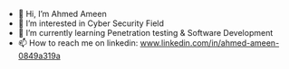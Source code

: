 - 👋 Hi, I’m Ahmed Ameen
- 👀 I’m interested in Cyber Security Field
- 🌱 I’m currently learning Penetration testing & Software Development
- 📫 How to reach me on linkedin: www.linkedin.com/in/ahmed-ameen-0849a319a

<!---
ahmedameen09/ahmedameen09 is a ✨ special ✨ repository because its `README.md` (this file) appears on your GitHub profile.
You can click the Preview link to take a look at your changes.
--->
